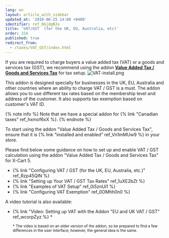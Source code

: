 ```yaml
---
lang: en
layout: article_with_sidebar
updated_at: '2018-06-25 14:08 +0400'
identifier: ref_0GjdgNJx
title: 'VAT/GST  (for the UK, EU, Australia, etc)'
order: 324
published: true
redirect_from:
  - /taxes/VAT_GST/index.html
---
```

If you are required to charge buyers a value added tax (VAT) or a goods and services tax (GST), we recommend using the addon [**Value Added Tax / Goods and Services Tax**](https://market.x-cart.com/addons/uk-vat.html) for tax setup. 
    ![VAT-install.png]({{site.baseurl}}/attachments/ref_0GjdgNJx/VAT-install.png)


This addon is designed specially for businesses in the UK, EU, Australia and other countries where an ability to charge VAT / GST is a must. The addon allows you to use different tax rates based on the membership level and address of the customer. It also supports tax exemption based on customer's VAT ID.

{% note info %}
Note that we have a special addon for {% link "Canadian taxes" ref_hxmof6xX %}.
{% endnote %}

To start using the addon "Value Added Tax / Goods and Services Tax", ensure that it is {% link "installed and enabled" ref_Vn1mMUw9 %} in your store.

Please find below some guidance on how to set up and enable VAT / GST calculation using the addon "Value Added Tax / Goods and Services Tax" for X-Cart 5. 

*  {% link "Configuring VAT / GST (for the UK, EU, Australia, etc.)" ref_Rzp45QlN %}
*  {% link "Setting up Your VAT / GST Tax Rates" ref_1uXE2bZt %}
*  {% link "Examples of VAT Setup" ref_0i5znUi1 %}
*  {% link "Configuring VAT Exemption" ref_0OMhh0n0 %}

A video tutorial is also available:

*   {% link "Video: Setting up VAT with the Addon "EU and UK VAT / GST" ref_wcorpZyz %} *

    <sub>* The video is based on an older version of the addon, so be prepared to find a few differences in the user interface; however, the general idea is the same.</sub>
